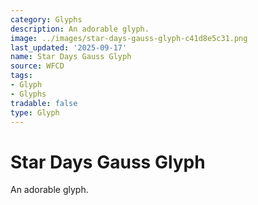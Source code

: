 ```yaml
---
category: Glyphs
description: An adorable glyph.
image: ../images/star-days-gauss-glyph-c41d8e5c31.png
last_updated: '2025-09-17'
name: Star Days Gauss Glyph
source: WFCD
tags:
- Glyph
- Glyphs
tradable: false
type: Glyph
---
```


# Star Days Gauss Glyph

An adorable glyph.

